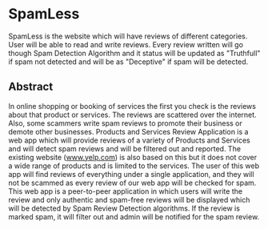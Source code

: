 # SpamLess

SpamLess is the website which will have reviews of different categories. User will be able to read and write reviews. Every review written will go though Spam Detection Algorithm and it status will be updated as "Truthfull" if spam not detected and will be as "Deceptive" if spam will be detected. 

## Abstract

In online shopping or booking of services the first you check is the reviews about that product or services. The reviews are scattered over the internet. Also, some scammers write spam reviews to promote their business or demote other businesses. Products and Services Review Application is a web app which will provide reviews of a variety of Products and Services and will detect spam reviews and will be filtered out and reported. The existing website (www.yelp.com) is also based on this but it does not cover a wide range of products and is limited to the services. The user of this web app will find reviews of everything under a single application, and they will not be scammed as every review of our web app will be checked for spam.  
This web app is a peer-to-peer application in which users will write the review and only authentic and spam-free reviews will be displayed which will be detected by Spam Review Detection algorithms. If the review is marked spam, it will filter out and admin will be notified for the spam review. 
